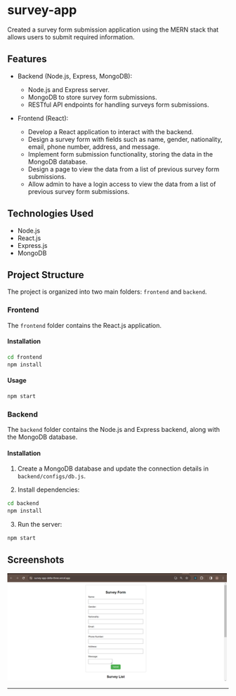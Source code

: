 # survey-app
Created a survey form submission application using the MERN stack that allows users to submit
required information.

## Features

- Backend (Node.js, Express, MongoDB):
     - Node.js and Express server.
     - MongoDB to store survey form submissions.
     - RESTful API endpoints for handling surveys form submissions.

- Frontend (React):
     - Develop a React application to interact with the backend.
     - Design a survey form with fields such as name, gender, nationality, email, phone number, address, and
       message.
     - Implement form submission functionality, storing the data in the MongoDB database.
     - Design a page to view the data from a list of previous survey form submissions.
     - Allow admin to have a login access to view the data from a list of previous survey form submissions.


## Technologies Used

- Node.js
- React.js
- Express.js
- MongoDB
 

## Project Structure

The project is organized into two main folders: `frontend` and `backend`.

### Frontend

The `frontend` folder contains the React.js application.

#### Installation

```bash
cd frontend
npm install
```

#### Usage

```bash
npm start
```

### Backend

The `backend` folder contains the Node.js and Express backend, along with the MongoDB database.

#### Installation

1. Create a MongoDB database and update the connection details in `backend/configs/db.js`.

2. Install dependencies:

```bash
cd backend
npm install
```

3. Run the server:

```bash
npm start
```
 
## Screenshots
<img src="https://github.com/AniketMujbaile/survey-app/blob/main/backend/Images/Image1.png" width="500px">
<hr/>
